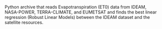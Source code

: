 Python archive that reads Evapotranspiration (ET0) data from IDEAM, NASA-POWER, TERRA-CLIMATE, and EUMETSAT and finds the best linear regression (Robust Linear Models) between the IDEAM dataset and the satellite resources. 
